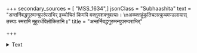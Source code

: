 +++
secondary_sources = [ "MSS_1634",]
jsonClass = "Subhaashita"
text = "अन्तर्निबद्धगुरुमन्युपरंपराभिर् इच्चोचितं किमपि वक्तुमशक्नुवत्याः।  \nअव्य्क्तहूंकुतिचलत्कुचमण्डलायास् तस्याः स्मरामि मुहुरर्धविलोकितानि॥"
title = "अन्तर्निबद्धगुरुमन्युपरम्पराभिर्"

+++

<details><summary>Text</summary>

अन्तर्निबद्धगुरुमन्युपरंपराभिर् इच्चोचितं किमपि वक्तुमशक्नुवत्याः।  
अव्य्क्तहूंकुतिचलत्कुचमण्डलायास् तस्याः स्मरामि मुहुरर्धविलोकितानि॥
</details>
